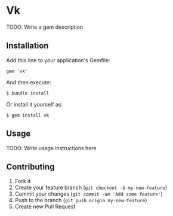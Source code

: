 # Vk

TODO: Write a gem description

## Installation

Add this line to your application's Gemfile:

    gem 'vk'

And then execute:

    $ bundle install

Or install it yourself as:

    $ gem install vk

## Usage

TODO: Write usage instructions here

## Contributing

1. Fork it
2. Create your feature branch (`git checkout -b my-new-feature`)
3. Commit your changes (`git commit -am 'Add some feature'`)
4. Push to the branch (`git push origin my-new-feature`)
5. Create new Pull Request
